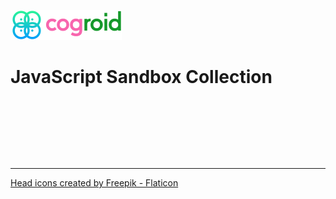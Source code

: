 [![cogroid.com](https://github.com/cogroid/resources/raw/main/images/banner/cogroid-48.png)](https://cogroid.com)

# JavaScript Sandbox Collection

```







```

---
[Head icons created by Freepik - Flaticon](https://www.flaticon.com/free-icons/head)
